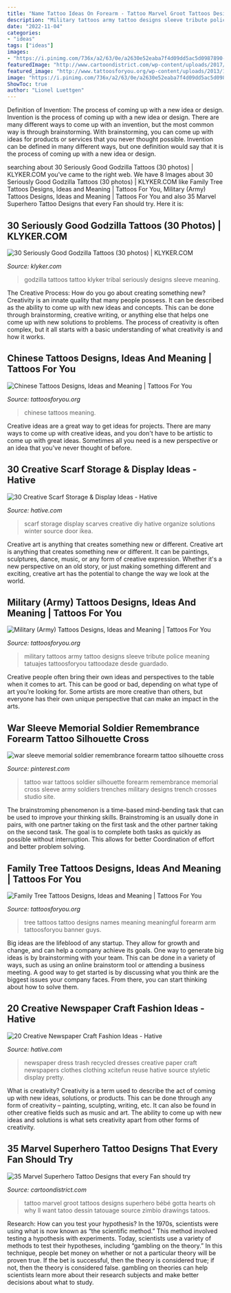 ```yaml
---
title: "Name Tattoo Ideas On Forearm - Tattoo Marvel Groot Tattoos Designs Superhero Bébé Gotta Hearts Oh Why Ll Want Tatoo Dessin Tatouage Source Zimbio Drawings Tatoos"
description: "Military tattoos army tattoo designs sleeve tribute police meaning tatuajes tattoosforyou tattoodaze desde guardado"
date: "2022-11-04"
categories:
- "ideas"
tags: ["ideas"]
images:
- "https://i.pinimg.com/736x/a2/63/0e/a2630e52eaba7f4d09dd5ac5d0987890--trench-soldiers.jpg"
featuredImage: "http://www.cartoondistrict.com/wp-content/uploads/2017/09/Marvel-Superhero-Tattoo-Designs-22.jpg"
featured_image: "http://www.tattoosforyou.org/wp-content/uploads/2013/10/Military-Tribute-Tattoos-768x1024.jpg"
image: "https://i.pinimg.com/736x/a2/63/0e/a2630e52eaba7f4d09dd5ac5d0987890--trench-soldiers.jpg"
ShowToc: true
author: "Lionel Luettgen"
---
```



Definition of Invention: The process of coming up with a new idea or design.
Invention is the process of coming up with a new idea or design. There are many different ways to come up with an invention, but the most common way is through brainstorming. With brainstorming, you can come up with ideas for products or services that you never thought possible. Invention can be defined in many different ways, but one definition would say that it is the process of coming up with a new idea or design.

	

		
searching about 30 Seriously Good Godzilla Tattoos (30 photos) | KLYKER.COM you've came to the right web. We have 8 Images about 30 Seriously Good Godzilla Tattoos (30 photos) | KLYKER.COM like Family Tree Tattoos Designs, Ideas and Meaning | Tattoos For You, Military (Army) Tattoos Designs, Ideas and Meaning | Tattoos For You and also 35 Marvel Superhero Tattoo Designs that every Fan should try. Here it is:
		
    
## 30 Seriously Good Godzilla Tattoos (30 Photos) | KLYKER.COM

<img loading=lazy src="https://klyker.com/wp-content/uploads/2014/05/Godzilla-tattoos-30.jpg" onerror="this.onerror=null;this.src='https://tse4.mm.bing.net/th?id=OIP.aIKgqK60ajjW-bx6PGeMygHaJ4&amp;pid=15.1';" alt="30 Seriously Good Godzilla Tattoos (30 photos) | KLYKER.COM">

_Source: klyker.com_

>godzilla tattoos tattoo klyker tribal seriously designs sleeve meaning. 

	

The Creative Process: How do you go about creating something new?
Creativity is an innate quality that many people possess. It can be described as the ability to come up with new ideas and concepts. This can be done through brainstorming, creative writing, or anything else that helps one come up with new solutions to problems. The process of creativity is often complex, but it all starts with a basic understanding of what creativity is and how it works.

    
## Chinese Tattoos Designs, Ideas And Meaning | Tattoos For You

<img loading=lazy src="http://www.tattoosforyou.org/wp-content/uploads/2013/10/Chinese-Tattoos-768x1024.jpg" onerror="this.onerror=null;this.src='https://tse2.mm.bing.net/th?id=OIP.LolMsPsFGkg0jH4AYcPu2wHaJ4&amp;pid=15.1';" alt="Chinese Tattoos Designs, Ideas and Meaning | Tattoos For You">

_Source: tattoosforyou.org_

>chinese tattoos meaning. 

	

Creative ideas are a great way to get ideas for projects. There are many ways to come up with creative ideas, and you don't have to be artistic to come up with great ideas. Sometimes all you need is a new perspective or an idea that you've never thought of before.

    
## 30 Creative Scarf Storage &amp; Display Ideas - Hative

<img loading=lazy src="https://hative.com/wp-content/uploads/2015/03/scarf-storage-ideas/8-creative-scarf-storage-and-display-ideas.jpg" onerror="this.onerror=null;this.src='https://tse2.mm.bing.net/th?id=OIP.VxtoHmT8yAsU2VGSO3clRwHaLG&amp;pid=15.1';" alt="30 Creative Scarf Storage &amp; Display Ideas - Hative">

_Source: hative.com_

>scarf storage display scarves creative diy hative organize solutions winter source door ikea. 

	

Creative art is anything that creates something new or different.
Creative art is anything that creates something new or different. It can be paintings, sculptures, dance, music, or any form of creative expression. Whether it's a new perspective on an old story, or just making something different and exciting, creative art has the potential to change the way we look at the world.

    
## Military (Army) Tattoos Designs, Ideas And Meaning | Tattoos For You

<img loading=lazy src="http://www.tattoosforyou.org/wp-content/uploads/2013/10/Military-Tribute-Tattoos-768x1024.jpg" onerror="this.onerror=null;this.src='https://tse2.mm.bing.net/th?id=OIP.PStC_xY8mbZExjSWOG4i4gHaJ4&amp;pid=15.1';" alt="Military (Army) Tattoos Designs, Ideas and Meaning | Tattoos For You">

_Source: tattoosforyou.org_

>military tattoos army tattoo designs sleeve tribute police meaning tatuajes tattoosforyou tattoodaze desde guardado. 

	

Creative people often bring their own ideas and perspectives to the table when it comes to art. This can be good or bad, depending on what type of art you’re looking for. Some artists are more creative than others, but everyone has their own unique perspective that can make an impact in the arts.

    
## War Sleeve Memorial Soldier Remembrance Forearm Tattoo Silhouette Cross

<img loading=lazy src="https://i.pinimg.com/736x/a2/63/0e/a2630e52eaba7f4d09dd5ac5d0987890--trench-soldiers.jpg" onerror="this.onerror=null;this.src='https://tse1.mm.bing.net/th?id=OIP.KjdJecaRH5SXLz67clhE6AHaJ4&amp;pid=15.1';" alt="war sleeve memorial soldier remembrance forearm tattoo silhouette cross">

_Source: pinterest.com_

>tattoo war tattoos soldier silhouette forearm remembrance memorial cross sleeve army soldiers trenches military designs trench crosses studio site. 

	

The brainstroming phenomenon is a time-based mind-bending task that can be used to improve your thinking skills. Brainstroming is an usually done in pairs, with one partner taking on the first task and the other partner taking on the second task. The goal is to complete both tasks as quickly as possible without interruption. This allows for better Coordination of effort and better problem solving.

    
## Family Tree Tattoos Designs, Ideas And Meaning | Tattoos For You

<img loading=lazy src="https://www.tattoosforyou.org/wp-content/uploads/2013/11/Family-Tree-Tattoo-Designs-With-Names.jpg" onerror="this.onerror=null;this.src='https://tse1.mm.bing.net/th?id=OIP.l_gg8gXEcjGWF-YtwG--6QHaJ4&amp;pid=15.1';" alt="Family Tree Tattoos Designs, Ideas and Meaning | Tattoos For You">

_Source: tattoosforyou.org_

>tree tattoos tattoo designs names meaning meaningful forearm arm tattoosforyou banner guys. 

	

Big ideas are the lifeblood of any startup. They allow for growth and change, and can help a company achieve its goals. One way to generate big ideas is by brainstorming with your team. This can be done in a variety of ways, such as using an online brainstorm tool or attending a business meeting. A good way to get started is by discussing what you think are the biggest issues your company faces. From there, you can start thinking about how to solve them.

    
## 20 Creative Newspaper Craft Fashion Ideas - Hative

<img loading=lazy src="https://hative.com/wp-content/uploads/2014/10/newspaper-craft-fashion-ideas/15-creative-newspaper-craft-fashion-ideas.jpg" onerror="this.onerror=null;this.src='https://tse2.mm.bing.net/th?id=OIP.IejDamsUQNQSrqNCzMfXuQHaKo&amp;pid=15.1';" alt="20 Creative Newspaper Craft Fashion Ideas - Hative">

_Source: hative.com_

>newspaper dress trash recycled dresses creative paper craft newspapers clothes clothing xcitefun reuse hative source styletic display pretty. 

	

What is creativity?
Creativity is a term used to describe the act of coming up with new ideas, solutions, or products. This can be done through any form of creativity – painting, sculpting, writing, etc. It can also be found in other creative fields such as music and art. The ability to come up with new ideas and solutions is what sets creativity apart from other forms of creativity.

    
## 35 Marvel Superhero Tattoo Designs That Every Fan Should Try

<img loading=lazy src="http://www.cartoondistrict.com/wp-content/uploads/2017/09/Marvel-Superhero-Tattoo-Designs-22.jpg" onerror="this.onerror=null;this.src='https://tse3.mm.bing.net/th?id=OIP.Yj8PQzsZDCWWIlhPn4TfRwHaJ4&amp;pid=15.1';" alt="35 Marvel Superhero Tattoo Designs that every Fan should try">

_Source: cartoondistrict.com_

>tattoo marvel groot tattoos designs superhero bébé gotta hearts oh why ll want tatoo dessin tatouage source zimbio drawings tatoos. 

	

Research: How can you test your hypothesis?
In the 1970s, scientists were using what is now known as “the scientific method.” This method involved testing a hypothesis with experiments. Today, scientists use a variety of methods to test their hypotheses, including “gambling on the theory.” In this technique, people bet money on whether or not a particular theory will be proven true. If the bet is successful, then the theory is considered true; if not, then the theory is considered false. gambling on theories can help scientists learn more about their research subjects and make better decisions about what to study.

